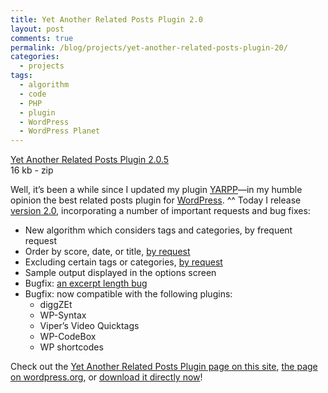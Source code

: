 ```yaml
---
title: Yet Another Related Posts Plugin 2.0
layout: post
comments: true
permalink: /blog/projects/yet-another-related-posts-plugin-20/
categories:
  - projects
tags:
  - algorithm
  - code
  - PHP
  - plugin
  - WordPress
  - WordPress Planet
---
```

<div class="files">
  <div class="file zip">
    <a href="http://downloads.wordpress.org/plugin/yet-another-related-posts-plugin.2.0.5.zip">Yet Another Related Posts Plugin 2.0.5</a><br /> <span class="specs">16&#160;kb - zip</span>
  </div>
</div>

Well, it&#8217;s been a while since I updated my plugin [YARPP][1]&#8212;in my humble opinion the best related posts plugin for [WordPress][2]. ^^ Today I release [version 2.0][3], incorporating a number of important requests and bug fixes:

*   New algorithm which considers tags and categories, by frequent request
*   Order by score, date, or title, [by request][4]
*   Excluding certain tags or categories, [by request][5]
*   Sample output displayed in the options screen
*   Bugfix: [an excerpt length bug][6]
*   Bugfix: now compatible with the following plugins: 
    *   diggZEt
    *   WP-Syntax
    *   Viper&#8217;s Video Quicktags
    *   WP-CodeBox
    *   WP shortcodes

Check out the [Yet Another Related Posts Plugin page on this site][1], [the page on wordpress.org][7], or [download it directly now][3]!

 [1]: http://mitcho.com/code/yarpp/
 [2]: http://www.wordpress.org
 [3]: http://downloads.wordpress.org/plugin/yet-another-related-posts-plugin.2.0.zip
 [4]: http://wordpress.org/support/topic/158459
 [5]: http://wordpress.org/support/topic/161263
 [6]: http://wordpress.org/support/topic/155034?replies=5
 [7]: http://wordpress.org/extend/plugins/yet-another-related-posts-plugin/